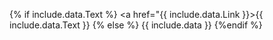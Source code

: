 {% if include.data.Text %}
<a href="{{ include.data.Link }}>{{ include.data.Text }}</a>
{% else %}
{{ include.data }}
{%endif %}